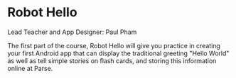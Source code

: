 # Robot Hello

Lead Teacher and App Designer: Paul Pham

The first part of the course, Robot Hello will give you practice in creating your
first Android app that can display the traditional greeting "Hello World" as well as
tell simple stories on flash cards, and storing this information online at Parse.

